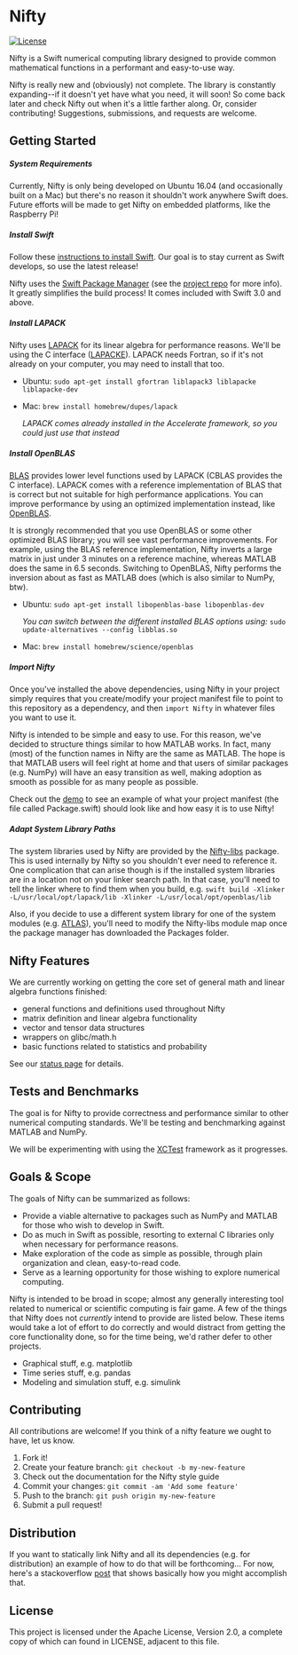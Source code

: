 # Nifty

[![License](https://img.shields.io/hexpm/l/plug.svg)](LICENSE)

Nifty is a Swift numerical computing library designed to provide common mathematical functions in a performant and easy-to-use way.

Nifty is really new and (obviously) not complete. The library is constantly expanding--if it doesn't yet have what you need, it will soon! So come back later and check Nifty out when it's a little farther along. Or, consider contributing! Suggestions, submissions, and requests are welcome.

## Getting Started

##### System Requirements

Currently, Nifty is only being developed on Ubuntu 16.04 (and occasionally built on a Mac) but there's no reason it shouldn't work anywhere Swift does. Future efforts will be made to get Nifty on embedded platforms, like the Raspberry Pi!

##### Install Swift

Follow these [instructions to install Swift](https://swift.org/getting-started/). Our goal is to stay current as Swift develops, so use the latest release!

Nifty uses the [Swift Package Manager](https://swift.org/package-manager/) (see the [project repo](https://github.com/apple/swift-package-manager) for more info). It greatly simplifies the build process! It comes included with Swift 3.0 and above.

##### Install LAPACK

Nifty uses [LAPACK](http://www.netlib.org/lapack/) for its linear algebra for performance reasons. We'll be using the C interface ([LAPACKE](http://www.netlib.org/lapack/lapacke.html)). LAPACK needs Fortran, so if it's not already on your computer, you may need to install that too.

* Ubuntu: `sudo apt-get install gfortran liblapack3 liblapacke liblapacke-dev`

* Mac: `brew install homebrew/dupes/lapack`

   _LAPACK comes already installed in the Accelerate framework, so you could just use that instead_

##### Install OpenBLAS

[BLAS](http://www.netlib.org/blas/) provides lower level functions used by LAPACK (CBLAS provides the C interface). LAPACK comes with a reference implementation of BLAS that is correct but not suitable for high performance applications. You can improve performance by using an optimized implementation instead, like [OpenBLAS](http://www.openblas.net/).

It is strongly recommended that you use OpenBLAS or some other optimized BLAS library; you will see vast performance improvements. For example, using the BLAS reference implementation, Nifty inverts a large matrix in just under 3 minutes on a reference machine, whereas MATLAB does the same in 6.5 seconds. Switching to OpenBLAS, Nifty performs the inversion about as fast as MATLAB does (which is also similar to NumPy, btw).

* Ubuntu: `sudo apt-get install libopenblas-base libopenblas-dev`

   _You can switch between the different installed BLAS options using:_ `sudo update-alternatives --config libblas.so`

* Mac: `brew install homebrew/science/openblas`
   
##### Import Nifty

Once you've installed the above dependencies, using Nifty in your project simply requires that you create/modify your project manifest file to point to this repository as a dependency, and then `import Nifty` in whatever files you want to use it.

Nifty is intended to be simple and easy to use. For this reason, we've decided to structure things similar to how MATLAB works. In fact, many (most) of the  function names in Nifty are the same as MATLAB. The hope is that MATLAB users will feel right at home and that users of similar packages (e.g. NumPy) will have an easy transition as well, making adoption as smooth as possible for as many people as possible.

Check out the [demo](https://github.com/nifty-swift/Nifty-demo) to see an example of what your project manifest (the file called Package.swift) should look like and how easy it is to use Nifty!

##### Adapt System Library Paths

The system libraries used by Nifty are provided by the [Nifty-libs](https://github.com/nifty-swift/Nifty-libs) package. This is used internally by Nifty so you shouldn't ever need to reference it. One complication that can arise though is if the installed system libraries are in a location not on your linker search path. In that case, you'll need to tell the linker where to find them when you build, e.g. `swift build -Xlinker -L/usr/local/opt/lapack/lib -Xlinker -L/usr/local/opt/openblas/lib`
 
Also, if you decide to use a different system library for one of the system modules (e.g. [ATLAS](http://math-atlas.sourceforge.net/)), you'll need to modify the Nifty-libs module map once the package manager has downloaded the Packages folder.

## Nifty Features

We are currently working on getting the core set of general math and linear algebra functions finished:
- general functions and definitions used throughout Nifty
- matrix definition and linear algebra functionality
- vector and tensor data structures
- wrappers on glibc/math.h
- basic functions related to statistics and probability

See our [status page](Documents/Status.md) for details.

## Tests and Benchmarks

The goal is for Nifty to provide correctness and performance similar to other numerical computing standards. We'll be testing and benchmarking against MATLAB and NumPy.

We will be experimenting with using the [XCTest](https://github.com/apple/swift-corelibs-xctest) framework as it progresses.

## Goals & Scope
The goals of Nifty can be summarized as follows:
- Provide a viable alternative to packages such as NumPy and MATLAB for those who wish to develop in Swift.
- Do as much in Swift as possible, resorting to external C libraries only when necessary for performance reasons.    
- Make exploration of the code as simple as possible, through plain organization and clean, easy-to-read code.
- Serve as a learning opportunity for those wishing to explore numerical computing.

Nifty is intended to be broad in scope; almost any generally interesting tool related to numerical or scientific computing is fair game. A few of the things that Nifty does not *currently* intend to provide are listed below. These items would take a lot of effort to do correctly and would distract from getting the core functionality done, so for the time being, we'd rather defer to other projects.
- Graphical stuff, e.g. matplotlib
- Time series stuff, e.g. pandas
- Modeling and simulation stuff, e.g. simulink

## Contributing

All contributions are welcome! If you think of a nifty feature we ought to have, let us know. 

1. Fork it!
2. Create your feature branch: `git checkout -b my-new-feature`
3. Check out the documentation for the Nifty style guide
4. Commit your changes: `git commit -am 'Add some feature'`
5. Push to the branch: `git push origin my-new-feature`
6. Submit a pull request!

## Distribution

If you want to statically link Nifty and all its dependencies (e.g. for distribution) an example of how to do that will be forthcoming... For now, here's a stackoverflow [post](http://stackoverflow.com/questions/36570497/compile-c-code-and-expose-it-to-swift-under-linux/36573936?noredirect=1#comment60786135_36573936) that shows basically how you might accomplish that.

## License

This project is licensed under the Apache License, Version 2.0, a complete copy of which can found in LICENSE, adjacent to this file.